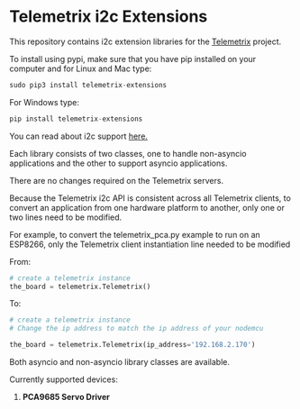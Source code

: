 # Telemetrix i2c Extensions

This repository contains i2c extension libraries for the
[Telemetrix](https://mryslab.github.io/telemetrix/)
project.

To install using pypi, make sure that you have pip installed on your computer and for 
Linux and Mac type:

```python
sudo pip3 install telemetrix-extensions
```

For Windows type:

```python
pip install telemetrix-extensions
```


You can read about i2c support [here.](https://mryslab.github.io/telemetrix-extensions/)

Each library consists of two classes, one to handle non-asyncio applications and the 
other to support asyncio applications.

There are no changes required on the Telemetrix servers.  

Because the Telemetrix i2c API is consistent across all Telemetrix clients, to convert an 
application from one hardware platform to another, only one or two lines need to be 
modified.

For example, to convert the telemetrix_pca.py example to run on an ESP8266, only the 
Telemetrix client instantiation line needed to be modified

From:
```python
# create a telemetrix instance
the_board = telemetrix.Telemetrix()

```
To:
```python
# create a telemetrix instance
# Change the ip address to match the ip address of your nodemcu

the_board = telemetrix.Telemetrix(ip_address='192.168.2.170')


```

Both asyncio and non-asyncio library classes are available.

Currently supported devices:

1. **PCA9685 Servo Driver**


